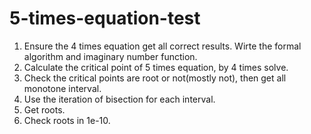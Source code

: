 # 5-times-equation-test
1. Ensure the 4 times equation get all correct results. Wirte the formal algorithm and imaginary number function.
2. Calculate the critical point of 5 times equation, by 4 times solve.
3. Check the critical points are root or not(mostly not), then get all monotone interval.
4. Use the iteration of bisection for each interval.
5. Get roots.
6. Check roots in 1e-10.
